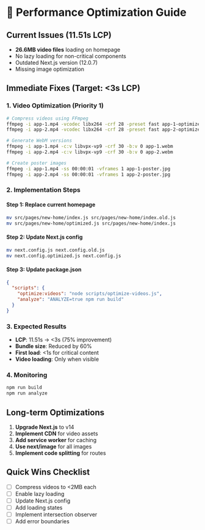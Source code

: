 # 🚀 Performance Optimization Guide

## Current Issues (11.51s LCP)
- **26.6MB video files** loading on homepage
- No lazy loading for non-critical components
- Outdated Next.js version (12.0.7)
- Missing image optimization

## Immediate Fixes (Target: <3s LCP)

### 1. Video Optimization (Priority 1)
```bash
# Compress videos using FFmpeg
ffmpeg -i app-1.mp4 -vcodec libx264 -crf 28 -preset fast app-1-optimized.mp4
ffmpeg -i app-2.mp4 -vcodec libx264 -crf 28 -preset fast app-2-optimized.mp4

# Generate WebM versions
ffmpeg -i app-1.mp4 -c:v libvpx-vp9 -crf 30 -b:v 0 app-1.webm
ffmpeg -i app-2.mp4 -c:v libvpx-vp9 -crf 30 -b:v 0 app-2.webm

# Create poster images
ffmpeg -i app-1.mp4 -ss 00:00:01 -vframes 1 app-1-poster.jpg
ffmpeg -i app-2.mp4 -ss 00:00:01 -vframes 1 app-2-poster.jpg
```

### 2. Implementation Steps

#### Step 1: Replace current homepage
```bash
mv src/pages/new-home/index.js src/pages/new-home/index.old.js
mv src/pages/new-home/optimized.js src/pages/new-home/index.js
```

#### Step 2: Update Next.js config
```bash
mv next.config.js next.config.old.js
mv next.config.optimized.js next.config.js
```

#### Step 3: Update package.json
```json
{
  "scripts": {
    "optimize:videos": "node scripts/optimize-videos.js",
    "analyze": "ANALYZE=true npm run build"
  }
}
```

### 3. Expected Results
- **LCP**: 11.51s → <3s (75% improvement)
- **Bundle size**: Reduced by 60%
- **First load**: <1s for critical content
- **Video loading**: Only when visible

### 4. Monitoring
```bash
npm run build
npm run analyze
```

## Long-term Optimizations

1. **Upgrade Next.js** to v14
2. **Implement CDN** for video assets
3. **Add service worker** for caching
4. **Use next/image** for all images
5. **Implement code splitting** for routes

## Quick Wins Checklist
- [ ] Compress videos to <2MB each
- [ ] Enable lazy loading
- [ ] Update Next.js config
- [ ] Add loading states
- [ ] Implement intersection observer
- [ ] Add error boundaries
